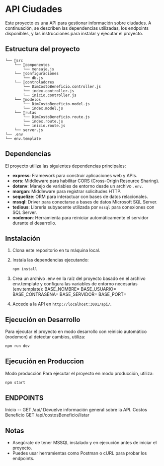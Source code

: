 # API Ciudades

Este proyecto es una API para gestionar información sobre ciudades. A continuación, se describen las dependencias utilizadas, los endpoints disponibles, y las instrucciones para instalar y ejecutar el proyecto.
## Estructura del proyecto
```
└── 📁src
    └── 📁componentes
        └── mensaje.js
    └── 📁configuraciones
        └── db.js
    └── 📁controladores
        └── DimCostoBeneficio.controller.js
        └── index.controller.js
        └── inicio.controller.js
    └── 📁modelos
        └── DimCostoBeneficio.model.js
        └── index.model.js
    └── 📁rutas
        └── DimCostoBeneficio.route.js
        └── index.route.js
        └── inicio.route.js
    └── server.js
└── .env
└── env.template
```
## Dependencias

El proyecto utiliza las siguientes dependencias principales:

- **express**: Framework para construir aplicaciones web y APIs.
- **cors**: Middleware para habilitar CORS (Cross-Origin Resource Sharing).
- **dotenv**: Manejo de variables de entorno desde un archivo `.env`.
- **morgan**: Middleware para registrar solicitudes HTTP.
- **sequelize**: ORM para interactuar con bases de datos relacionales.
- **mssql**: Driver para conectarse a bases de datos Microsoft SQL Server.
- **tedious**: Librería subyacente utilizada por `mssql` para conexiones con SQL Server.
- **nodemon**: Herramienta para reiniciar automáticamente el servidor durante el desarrollo.

## Instalación

1. Clona este repositorio en tu máquina local.
2. Instala las dependencias ejecutando:

   ```bash
   npm install

3. Crea un archivo .env en la raíz del proyecto basado en el archivo env.template y configura las variables de entorno necesarias (env.template):
BASE_NOMBRE=
BASE_USUARIO=
BASE_CONTRASENA=
BASE_SERVIDOR=
BASE_PORT=

4. Accede a la API en `http://localhost:3001/api/`.

## Ejecución en Desarrollo

Para ejecutar el proyecto en modo desarrollo con reinicio automático (nodemon) al detectar cambios, utiliza:
```bash
npm run dev
```
## Ejecución en Produccion
Modo producción
Para ejecutar el proyecto en modo producción, utiliza:
```bash
npm start
```

## ENDPOINTS
Inicio
-- GET /api/
Devuelve información general sobre la API.
Costos Beneficio
GET /api/costosBeneficio/listar


## Notas

- Asegúrate de tener MSSQL instalado y en ejecución antes de iniciar el proyecto.
- Puedes usar herramientas como Postman o cURL para probar los endpoints.
